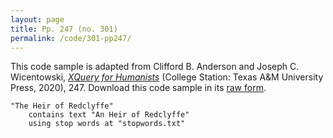 ```yaml
---
layout: page
title: Pp. 247 (no. 301)
permalink: /code/301-pp247/
---
```


This code sample is adapted from Clifford B. Anderson and Joseph C. Wicentowski, 
[_XQuery for Humanists_](/) (College Station: Texas A&M University Press, 2020), 247. 
Download this code sample in its [raw form](/code/301-pp247/301-pp247.xq).

```xquery
"The Heir of Redclyffe" 
    contains text "An Heir of Redclyffe" 
    using stop words at "stopwords.txt"
```  
